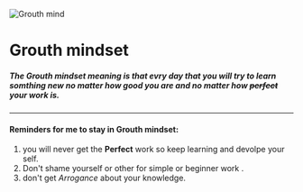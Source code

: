 ![Grouth mind](https://www.strengthscope.com/wp-content/uploads/2021/01/Growth-v-fixed-mindset-t.jpg)
# Grouth mindset
##### The **Grouth mindset** meaning is that evry day that you will try to learn somthing new no matter how good you are and no matter how ~~perfect~~  your work is.
--------
#### Reminders for me to stay in **Grouth mindset**:
1. you will never get the **Perfect** work so keep learning and devolpe your self.
2. Don't shame yourself or other for simple or beginner work .
3. don't get *Arrogance* about your knowledge.  
